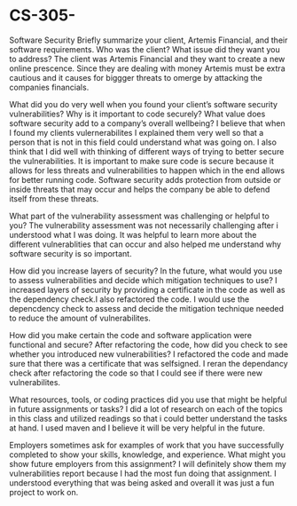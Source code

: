 # CS-305-
Software Security
Briefly summarize your client, Artemis Financial, and their software requirements. Who was the client? What issue did they want you to address? The client was Artemis Financial and they want to create a new online prescence. Since they are dealing with money Artemis must be extra cautious and it causes for biggger threats to omerge by attacking the companies financials.

What did you do very well when you found your client’s software security vulnerabilities? Why is it important to code securely? What value does software security add to a company’s overall wellbeing? I believe that when I found my clients vulernerabilites I explained them very well so that a person that is not in this field could understand what was going on. I also think that I did well with thinking of different ways of trying to better secure the vulnerabilities. It is important to make sure code is secure because it allows for less threats and vulnerabilities to happen which in the end allows for better running code. Software security adds protection from outside or inside threats that may occur and helps the company be able to defend itself from these threats.

What part of the vulnerability assessment was challenging or helpful to you? The vulnerability assessment was not necessarily challenging after i understood what I was doing. It was helpful to learn more about the different vulnerablities that can occur and also helped me understand why software security is so important.

How did you increase layers of security? In the future, what would you use to assess vulnerabilities and decide which mitigation techniques to use? I increased layers of security by providing a certificate in the code as well as the dependency check.I also refactored the code. I would use the depencdency check to assess and decide the mitigation technique needed to reduce the amount of vulnerabilites. 

How did you make certain the code and software application were functional and secure? After refactoring the code, how did you check to see whether you introduced new vulnerabilities? I refactored the code and made sure that there was a certificate that was selfsigned. I reran the dependancy check after refactoring the code so that I could see if there were new vulnerabilites.

What resources, tools, or coding practices did you use that might be helpful in future assignments or tasks? I did a lot of research on each of the topics in this class and utilized readings so that i could better understand the tasks at hand. I used maven and I believe it will be very helpful in the future.

Employers sometimes ask for examples of work that you have successfully completed to show your skills, knowledge, and experience. What might you show future employers from this assignment? I will definitely show them my vulnerabilities report because I had the most fun doing that assignment. I understood everything that was being asked and overall it was just a fun project to work on.

